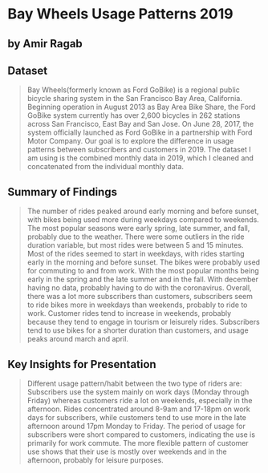 # Bay Wheels Usage Patterns 2019
## by Amir Ragab


## Dataset

> Bay Wheels(formerly known as Ford GoBike) is a regional public bicycle sharing system in the San Francisco Bay Area, California. Beginning operation in August 2013 as Bay Area Bike Share,
 the Ford GoBike system currently has over 2,600 bicycles in 262 stations across San Francisco, East Bay and San Jose. On June 28, 2017, the system officially launched as Ford GoBike in a partnership with Ford Motor Company. 
Our goal is to explore the difference in usage patterns between subscribers and customers in 2019. The dataset I am using is the combined monthly data in 2019, which I cleaned and concatenated from the individual monthly data.

## Summary of Findings

> The number of rides peaked around early morning and before sunset, with bikes being used more during weekdays compared to weekends. The most popular seasons were early spring, late summer, and fall, probably due to the weather.
There were some outliers in the ride duration variable, but most rides were between 5 and 15 minutes. Most of the rides seemed to start in weekdays, with rides starting early in the morning and before sunset.
The bikes were probably used for commuting to and from work. With the most popular months being early in the spring and the late summer and in the fall. With december having no data, probably having to do with the coronavirus.
Overall, there was a lot more subscribers than customers, subscribers seem to ride bikes more in weekdays than weekends, probably to ride to work. Customer rides tend to increase in weekends,
probably because they tend to engage in tourism or leisurely rides. Subscribers tend to use bikes for a shorter duration than customers, and usage peaks around march and april.

## Key Insights for Presentation

> Different usage pattern/habit between the two type of riders are: Subscribers use the system mainly on work days (Monday through Friday) whereas customers ride a lot on weekends,
especially in the afternoon. Rides concentrated around 8-9am and 17-18pm on work days for subscribers, while customers tend to use more in the late afternoon around 17pm Monday to Friday. 
The period of usage for subscribers were short compared to customers, indicating the use is primarily for work commute. 
The more flexible pattern of customer use shows that their use is mostly over weekends and in the afternoon, probably for leisure purposes.